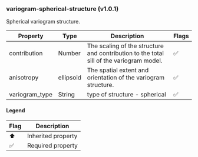 ### variogram-spherical-structure (v1.0.1)
Spherical variogram structure.

| Property | Type | Description | Flags |
|---|---|---|---|
| contribution | Number | The scaling of the structure and contribution to the total sill of the variogram model. | ✅ |
| anisotropy | ellipsoid | The spatial extent and orientation of the variogram structure. | ✅ |
| variogram_type | String | type of structure - spherical | ✅ |


#### Legend

| Flag | Description |
| --- | --- |
| ⬆️ | Inherited property |
| ✅ | Required property |

